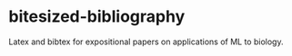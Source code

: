 # bitesized-bibliography
Latex and bibtex for expositional papers on applications of ML to biology.
